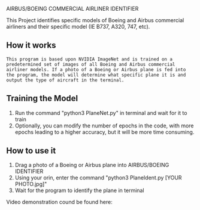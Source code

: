 AIRBUS/BOEING COMMERCIAL AIRLINER IDENTIFIER

This Project identifies specific models of Boeing and Airbus commercial airliners and their specific model (IE B737, A320, 747, etc).

## How it works
    This program is based upon NVIDIA ImageNet and is trained on a predetermined set of images of all Boeing and Airbus commercial airliner models. If a photo of a Boeing or Airbus plane is fed into the program, the model will determine what specific plane it is and output the type of aircraft in the terminal.

## Training the Model
1. Run the command "python3 PlaneNet.py" in terminal and wait for it to train
2. Optionally, you can modify the number of epochs in the code, with more epochs leading to a higher accuracy, but it will be more time consuming. 

## How to use it
1. Drag a photo of a Boeing or Airbus plane into AIRBUS/BOEING IDENTIFIER
2. Using your orin, enter the command "python3 PlaneIdent.py [YOUR PHOTO.jpg]"
3. Wait for the program to identify the plane in terminal

Video demonstration cound be found here:
